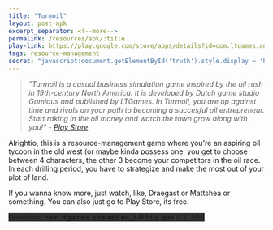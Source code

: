 ```yaml
---
title: "Turmoil"
layout: post-apk
excerpt_separator: <!--more-->
permalink: /resources/apk/:title
play-link: https://play.google.com/store/apps/details?id=com.ltgames.android.oil
tags: resource-management 
secret: "javascript:document.getElementById('truth').style.display = 'block';"
---
```


> _"Turmoil is a casual business simulation game inspired by the oil rush in 19th-century North America. It is developed by Dutch game studio Gamious and published by LTGames. In Turmoil, you are up against time and rivals on your path to becoming a succesful oil entrepreneur. Start raking in the oil money and watch the town grow along with you!" - <a href="https://play.google.com/store/apps/details?id=com.ltgames.android.oil" target="_blank">Play Store</a>_

Alrightio, this is a resource-management game where you're an aspiring oil tycoon in the old west (or maybe kinda possess one, you get to choose between 4 characters, the other 3 become your competitors in the oil race. In each drilling period, you have to strategize and make the most out of your plot of land.

If you wanna know more, just watch, like, Draegast or Mattshea or something. You can also just go to Play Store, its free.

<div class="text-center">
    <a class="btn btn-dark btn-block w-100" onclick='apk("com.ltgames.android.oil_3.0.50a.apk")' target="_blank" style="text-decoration: none; background-color: #333;"> Download <b>com.ltgames.android.oil_3.0.50a.apk</b> (131 MB)</a>
</div>



<span id="truth" style="display:none;">This is most likely a cracked apk. <a href="https://www.virustotal.com/gui/file/a573e40ae971f287632119e3517f69b122a3b0a10c7350828d90a6c5145c0a67/detection" target="_blank">VirusTotal</a> gave this a false positive (<i>Android.PUA.DebugKey</i>), which like most other APKs here, could mean it's cracked. As of <span class="timestamp">2022-03-23</span>, I have not tested whether or not the full version of this game is unlocked on this APK</span>